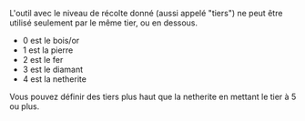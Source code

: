L'outil avec le niveau de récolte donné (aussi appelé "tiers") ne peut être utilisé seulement par le même tier, ou en dessous.

* 0 est le bois/or
* 1 est la pierre
* 2 est le fer
* 3 est le diamant
* 4 est la netherite

Vous pouvez définir des tiers plus haut que la netherite en mettant le tier à 5 ou plus.